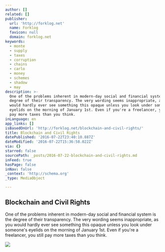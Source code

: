 ```yaml
---
author: []
related: []
publisher:
  url: 'http://forklog.net'
  name: Forklog
  favicon: null
  domain: forklog.net
keywords:
  - monte
  - supply
  - taxes
  - corruption
  - chains
  - carlo
  - money
  - schemes
  - shadow
  - may
description: >-
  One of the problems inherent in modern-day social and financial system is the
  degree of their transparency. The very wording seems inappropriate, as you
  would hardly ever see something this opaque unless you look under someone's
  eyelids on the morning of January 1st. Even if you're a freelancer, you still
  pay more taxes than you think.
inLanguage: en
app_links: []
isBasedOnUrl: 'http://forklog.net/blockchain-and-civil-rights/'
title: Blockchain and Civil Rights
datePublished: '2016-07-22T23:40:10.887Z'
dateModified: '2016-07-22T15:36:58.022Z'
via: {}
starred: false
sourcePath: _posts/2016-07-22-blockchain-and-civil-rights.md
inFeed: true
hasPage: false
inNav: false
_context: 'http://schema.org'
_type: MediaObject

---
```

<article style=""><h1>Blockchain and Civil Rights</h1><p>One of the problems inherent in modern-day social and financial system is the degree of their transparency. The very wording seems inappropriate, as you would hardly ever see something this opaque unless you look under someone's eyelids on the morning of January 1st. Even if you're a freelancer, you still pay more taxes than you think.</p><img src="http://forklog.net/wp-content/uploads/2016/05/bitcointechnologies-1.png" /></article>